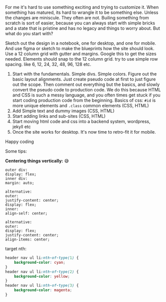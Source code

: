 For me it's hard to use something exciting and trying to customize it. When something has matured, its hard to wrangle it to be something else. Unless the changes are miniscule. They often are not. Builing something from scratch is sort of easier, because you can always start with simple bricks and a state that is pristine and has no legacy and things to worry about. But what do you start with?<!--more-->

Sketch out the design in a notebook, one for desktop, and one for mobile. And use figma or sketch to make the blueprints how the site should look. Use a 12 column grid with gutter and margins. Google this to get the sizes needed. Elements should snap to the 12 column grid. try to use simple row spacing. like 6, 12, 24, 32, 48, 96, 128 etc.

1. Start with the fundamentals. Simple divs. Simple colors. Figure out the basic layout alignments. Just create pseudo code at first to just figure out the scope. Then comment out everything but the basics, and slowly convert the pseudo code to production code. We do this because HTML and CSS is such a messy language, and you often times get stuck if you start coding production code from the beginning. Basics of css: `#id` is more unique elements and `.class` common elements (CSS, HTML)
2. Add Simple text and dummy images (CSS, HTML)
3. Start adding links and sub-sites (CSS, HTML)
4. Start moving html code and css into a backend system, wordpress, jekyll etc
5. Once the site works for desktop. It's now time to retro-fit it for mobile.

Happy coding

Some tips:

**Centering things vertically:** 😅
```
outer div:
display: flex;
inner div:
margin: auto;

alternative:
outer:
justify-content: center;
display: flex;
inner:
align-self: center;

alternative:
outer:
display: flex;
justify-content: center;
align-items: center;
```

target nth:
```css
header nav ul li:nth-of-type(1) {
	background-color: cyan;
}
header nav ul li:nth-of-type(2) {
	background-color: yellow;
}
header nav ul li:nth-of-type(3) {
	background-color: magenta;
}
```
